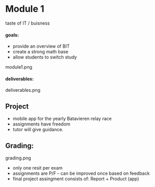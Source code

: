 # Module 1

taste of IT / buisness

#### goals:
- provide an overview of BIT
- create a strong math base
- allow students to switch study

module1.png

#### deliverables:

deliverables.png

## Project

- mobile app for the yearly Batavieren relay race
- assignments have freedom
- tutor will give guidance.

## Grading:

grading.png

- only one resit per exam
- assignments are P/F - can be improved once based on feedback
- final project assingment consists of: Report + Product (app)
